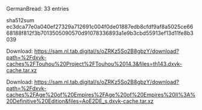 GermanBread: 33 entries

sha512sum ec3dca77e0a040ef27329a712691c004f0de01887edb8cfdf9af8a5025ce6668188f812f3b7013505090570d91078336893a1e9b3cbd55913ef13d11fe8b3039


 Download: https://sam.nl.tab.digital/s/oZRKz5So2B8gbzY/download?path=%2Fdxvk-caches%2FTouhou%20Project%2FTouhou%2014.3&files=th143.dxvk-cache.tar.xz



 Download: https://sam.nl.tab.digital/s/oZRKz5So2B8gbzY/download?path=%2Fdxvk-caches%2FAge%20of%20Empires%2FAge%20of%20Empires%20II%3A%20Definitive%20Edition&files=AoE2DE_s.dxvk-cache.tar.xz
